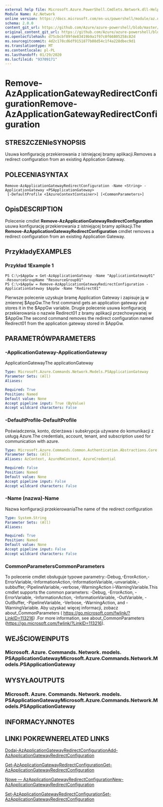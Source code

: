```yaml
---
external help file: Microsoft.Azure.PowerShell.Cmdlets.Network.dll-Help.xml
Module Name: Az.Network
online version: https://docs.microsoft.com/en-us/powershell/module/az.network/remove-azapplicationgatewayredirectconfiguration
schema: 2.0.0
content_git_url: https://github.com/Azure/azure-powershell/blob/master/src/Network/Network/help/Remove-AzApplicationGatewayRedirectConfiguration.md
original_content_git_url: https://github.com/Azure/azure-powershell/blob/master/src/Network/Network/help/Remove-AzApplicationGatewayRedirectConfiguration.md
ms.openlocfilehash: d75cbcbf89fde83419b9a1f97c0f66805258c82d
ms.sourcegitcommit: 4d2c178cd6df9151877b08d54c1f4a228dbec9d1
ms.translationtype: MT
ms.contentlocale: pl-PL
ms.lasthandoff: 01/29/2020
ms.locfileid: "93709171"
---
```

# <span data-ttu-id="027a9-101">Remove-AzApplicationGatewayRedirectConfiguration</span><span class="sxs-lookup"><span data-stu-id="027a9-101">Remove-AzApplicationGatewayRedirectConfiguration</span></span>

## <span data-ttu-id="027a9-102">STRESZCZENIe</span><span class="sxs-lookup"><span data-stu-id="027a9-102">SYNOPSIS</span></span>
<span data-ttu-id="027a9-103">Usuwa konfigurację przekierowania z istniejącej bramy aplikacji.</span><span class="sxs-lookup"><span data-stu-id="027a9-103">Removes a redirect configuration from an existing Application Gateway.</span></span>

## <span data-ttu-id="027a9-104">POLECENIA</span><span class="sxs-lookup"><span data-stu-id="027a9-104">SYNTAX</span></span>

```
Remove-AzApplicationGatewayRedirectConfiguration -Name <String> -ApplicationGateway <PSApplicationGateway>
 [-DefaultProfile <IAzureContextContainer>] [<CommonParameters>]
```

## <span data-ttu-id="027a9-105">Opis</span><span class="sxs-lookup"><span data-stu-id="027a9-105">DESCRIPTION</span></span>
<span data-ttu-id="027a9-106">Polecenie cmdlet **Remove-AzApplicationGatewayRedirectConfiguration** usuwa konfigurację przekierowania z istniejącej bramy aplikacji.</span><span class="sxs-lookup"><span data-stu-id="027a9-106">The **Remove-AzApplicationGatewayRedirectConfiguration** cmdlet removes a redirect configuration from an existing Application Gateway.</span></span>

## <span data-ttu-id="027a9-107">Przykłady</span><span class="sxs-lookup"><span data-stu-id="027a9-107">EXAMPLES</span></span>

### <span data-ttu-id="027a9-108">Przykład 1</span><span class="sxs-lookup"><span data-stu-id="027a9-108">Example 1</span></span>
```
PS C:\>$AppGw = Get-AzApplicationGateway -Name "ApplicationGateway01" -ResourceGroupName "ResourceGroup01"
PS C:\>$AppGw = Remove-AzApplicationGatewayRedirectConfiguration -ApplicationGateway $AppGw -Name "Redirect01"
```

<span data-ttu-id="027a9-109">Pierwsze polecenie uzyskuje bramę Application Gateway i zapisuje ją w zmiennej $AppGw.</span><span class="sxs-lookup"><span data-stu-id="027a9-109">The first command gets an application gateway and stores it in the $AppGw variable.</span></span>
<span data-ttu-id="027a9-110">Drugie polecenie usuwa konfigurację przekierowania o nazwie Redirect01 z bramy aplikacji przechowywanej w $AppGw.</span><span class="sxs-lookup"><span data-stu-id="027a9-110">The second command removes the redirect configuration named Redirect01 from the application gateway stored in $AppGw.</span></span>

## <span data-ttu-id="027a9-111">PARAMETRÓW</span><span class="sxs-lookup"><span data-stu-id="027a9-111">PARAMETERS</span></span>

### <span data-ttu-id="027a9-112">-ApplicationGateway</span><span class="sxs-lookup"><span data-stu-id="027a9-112">-ApplicationGateway</span></span>
<span data-ttu-id="027a9-113">ApplicationGateway</span><span class="sxs-lookup"><span data-stu-id="027a9-113">The applicationGateway</span></span>

```yaml
Type: Microsoft.Azure.Commands.Network.Models.PSApplicationGateway
Parameter Sets: (All)
Aliases:

Required: True
Position: Named
Default value: None
Accept pipeline input: True (ByValue)
Accept wildcard characters: False
```

### <span data-ttu-id="027a9-114">-DefaultProfile</span><span class="sxs-lookup"><span data-stu-id="027a9-114">-DefaultProfile</span></span>
<span data-ttu-id="027a9-115">Poświadczenia, konto, dzierżawa i subskrypcja używane do komunikacji z usługą Azure.</span><span class="sxs-lookup"><span data-stu-id="027a9-115">The credentials, account, tenant, and subscription used for communication with azure.</span></span>

```yaml
Type: Microsoft.Azure.Commands.Common.Authentication.Abstractions.Core.IAzureContextContainer
Parameter Sets: (All)
Aliases: AzContext, AzureRmContext, AzureCredential

Required: False
Position: Named
Default value: None
Accept pipeline input: False
Accept wildcard characters: False
```

### <span data-ttu-id="027a9-116">-Name (nazwa)</span><span class="sxs-lookup"><span data-stu-id="027a9-116">-Name</span></span>
<span data-ttu-id="027a9-117">Nazwa konfiguracji przekierowania</span><span class="sxs-lookup"><span data-stu-id="027a9-117">The name of the redirect configuration</span></span>

```yaml
Type: System.String
Parameter Sets: (All)
Aliases:

Required: True
Position: Named
Default value: None
Accept pipeline input: False
Accept wildcard characters: False
```

### <span data-ttu-id="027a9-118">CommonParameters</span><span class="sxs-lookup"><span data-stu-id="027a9-118">CommonParameters</span></span>
<span data-ttu-id="027a9-119">To polecenie cmdlet obsługuje typowe parametry:-Debug,-ErrorAction,-ErrorVariable,-InformationAction,-InformationVariable,-unvariable,-subbuffer,-PipelineVariable,-verbose,-WarningAction i-WarningVariable.</span><span class="sxs-lookup"><span data-stu-id="027a9-119">This cmdlet supports the common parameters: -Debug, -ErrorAction, -ErrorVariable, -InformationAction, -InformationVariable, -OutVariable, -OutBuffer, -PipelineVariable, -Verbose, -WarningAction, and -WarningVariable.</span></span> <span data-ttu-id="027a9-120">Aby uzyskać więcej informacji, zobacz about_CommonParameters ( https://go.microsoft.com/fwlink/?LinkID=113216) .</span><span class="sxs-lookup"><span data-stu-id="027a9-120">For more information, see about_CommonParameters (https://go.microsoft.com/fwlink/?LinkID=113216).</span></span>

## <span data-ttu-id="027a9-121">WEJŚCIOWE</span><span class="sxs-lookup"><span data-stu-id="027a9-121">INPUTS</span></span>

### <span data-ttu-id="027a9-122">Microsoft. Azure. Commands. Network. models. PSApplicationGateway</span><span class="sxs-lookup"><span data-stu-id="027a9-122">Microsoft.Azure.Commands.Network.Models.PSApplicationGateway</span></span>

## <span data-ttu-id="027a9-123">WYSYŁA</span><span class="sxs-lookup"><span data-stu-id="027a9-123">OUTPUTS</span></span>

### <span data-ttu-id="027a9-124">Microsoft. Azure. Commands. Network. models. PSApplicationGateway</span><span class="sxs-lookup"><span data-stu-id="027a9-124">Microsoft.Azure.Commands.Network.Models.PSApplicationGateway</span></span>

## <span data-ttu-id="027a9-125">INFORMACYJN</span><span class="sxs-lookup"><span data-stu-id="027a9-125">NOTES</span></span>

## <span data-ttu-id="027a9-126">LINKI POKREWNE</span><span class="sxs-lookup"><span data-stu-id="027a9-126">RELATED LINKS</span></span>

[<span data-ttu-id="027a9-127">Dodaj-AzApplicationGatewayRedirectConfiguration</span><span class="sxs-lookup"><span data-stu-id="027a9-127">Add-AzApplicationGatewayRedirectConfiguration</span></span>](./Add-AzApplicationGatewayRedirectConfiguration.md)

[<span data-ttu-id="027a9-128">Get-AzApplicationGatewayRedirectConfiguration</span><span class="sxs-lookup"><span data-stu-id="027a9-128">Get-AzApplicationGatewayRedirectConfiguration</span></span>](./Get-AzApplicationGatewayRedirectConfiguration.md)

[<span data-ttu-id="027a9-129">Nowe — AzApplicationGatewayRedirectConfiguration</span><span class="sxs-lookup"><span data-stu-id="027a9-129">New-AzApplicationGatewayRedirectConfiguration</span></span>](./New-AzApplicationGatewayRedirectConfiguration.md)

[<span data-ttu-id="027a9-130">Set-AzApplicationGatewayRedirectConfiguration</span><span class="sxs-lookup"><span data-stu-id="027a9-130">Set-AzApplicationGatewayRedirectConfiguration</span></span>](./Set-AzApplicationGatewayRedirectConfiguration.md)
